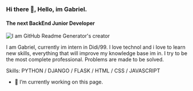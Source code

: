 ### Hi there 👋, Hello, im Gabriel.
#### The next BackEnd Junior Developer

![I am GitHub Readme Generator's creator](https://twitter.com/moshShow12/status/1668729275409653760/photo/1)

I am Gabriel, currently im intern in Didi/99. I love technol and i love to learn new skills, everything that will improve my knowledge base im in.  I try to be the most complete professional. Problems are made to be solved.

Skills: PYTHON / DJANGO / FLASK / HTML / CSS / JAVASCRIPT

- 🔭 I’m currently working on this page. 





